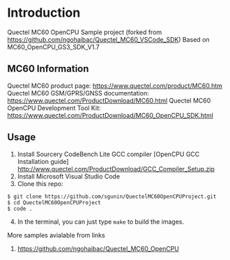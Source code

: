 # Introduction

Quectel MC60 OpenCPU Sample project (forked from https://github.com/ngohaibac/Quectel_MC60_VSCode_SDK)
Based on MC60_OpenCPU_GS3_SDK_V1.7

## MC60 Information

Quectel MC60 product page: https://www.quectel.com/product/MC60.htm  
Quectel MC60 GSM/GPRS/GNSS documentation: https://www.quectel.com/ProductDownload/MC60.html
Quectel MC60 OpenCPU Development Tool Kit: https://www.quectel.com/ProductDownload/MC60_OpenCPU_SDK.html

## Usage

1. Install Sourcery CodeBench Lite GCC compiler [OpenCPU GCC Installation guide] http://www.quectel.com/ProductDownload/GCC_Compiler_Setup.zip
2. Install Microsoft Visual Studio Code 
3. Clone this repo:

```
$ git clone https://github.com/sgunin/QuectelMC60OpenCPUProject.git
$ cd QuectelMC60OpenCPUProject
$ code .
```

4. In the terminal, you can just type ```make``` to build the images.

More samples avialable from links
1. https://github.com/ngohaibac/Quectel_MC60_OpenCPU
